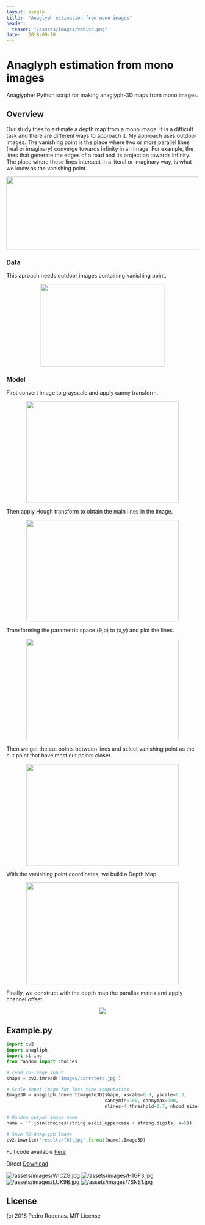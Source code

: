 ```yaml
---
layout: single
title:  "Anaglyph estimation from mono images"
header:
  teaser: "/assets/images/vanish.png"
date:   2018-09-18
---
```


# Anaglyph estimation from mono images
Anaglypher Python script for making anaglyph-3D maps from mono images.

## Overview

Our study tries to estimate a depth map from a mono image.  It is a difficult task and there are different ways to approach it.
My approach uses outdoor images. The vanishing point is the place where two or more parallel lines (real or imaginary) converge towards infinity in an image.  For example, the lines that generate the edges of a road and its projection towards infinity. The place where these lines intersect in a literal or imaginary way, is what we know as the vanishing point.

<p align="center">
  <img src="/assets/images/vanishing.png" width="622" height="190">
</p>

### Data

This aproach needs outdoor images containing vanishing point.
<p align="center">
  <img src="/assets/images/carretera.jpg" width="324" height="216">
</p>

### Model

First convert image to grayscale and apply canny transform.
<p align="center">
  <img src="/assets/images/canny.png" width="400" height="265">
</p>

Then apply Hough transform to obtain the main lines in the image.

<p align="center">
  <img src="/assets/images/hough.png" width="400" height="265">
</p>

Transforming the parametric space 	(θ,ρ) to (x,y) and plot the lines.

<p align="center">
  <img src="/assets/images/lines.png" width="400" height="265">
</p>

Then we get the cut points between lines and select vanishing point as the cut point that have most cut points closer.

<p align="center">
  <img src="/assets/images/vanish.png" width="400" height="265">
</p>

With the vanishing point coordinates, we build a Depth Map.

<p align="center">
  <img src="/assets/images/cap1.png" width="400" height="265">
</p>

Finally, we construct with the depth map the parallax matrix and apply channel offset.

<p align="center">
  <img src="/assets/images/H1GF3.jpg">
</p>

## Example.py

```python
import cv2
import anagliph
import string
from random import choices

# read 2D-Image input
shape = cv2.imread('images/carretera.jpg')

# Scale input image for less time computation
Image3D = anagliph.ConvertImageto3D(shape, xscale=0.3, yscale=0.3,
                                    cannymin=100, cannymax=200,
                                    nlines=4,threshold=0.7, nhood_size=80)

# Random output image name
name = ''.join(choices(string.ascii_uppercase + string.digits, k=5))

# Save 3D-Anaglyph Image
cv2.imwrite('results/{0}.jpg'.format(name),Image3D)
```
Full code available [here](https://github.com/pedrofrodenas/anaglypher)

Direct [Download](https://github.com/pedrofrodenas/anaglypher/archive/master.zip)

![/assets/images/WICZG.jpg](/assets/images/WICZG.jpg)
![/assets/images/H1GF3.jpg](/assets/images/H1GF3.jpg)
![/assets/images/LUK9B.jpg](/assets/images/LUK9B.jpg)
![/assets/images/7SNE1.jpg](/assets/images/7SNE1.jpg)

## License
(c) 2018 Pedro Rodenas. MIT License


